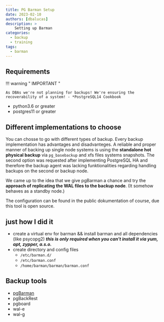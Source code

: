 ```yaml
---
title: PG Barman Setup 
date: 2023-02-10
authors: [dbalucas]
description: > 
    Setting up Barman
categories:
  - backup
  - training
tags:
  - barman
---
```


## Requirements

!!! warning " IMPORTANT "

    As DBAs we're not planning for backups! We're ensuring the recoverability of a system! - *PostgreSQL14 Cookbook

- python3.6 or greater
- postgres11 or greater

## Different implementations to choose

You can chosse to go with different types of backup. Every backup implementation has advantages and disadvanteges. A reliable and proper manner of backing up single node systems is using the **standalone hot physical backup** via `pg_basebackup` and xfs files systems snapshots. 
The second option was requested after implementing PostgreSQL HA and therefore the backup agent was lacking funktionalities regarding handling backups on the second or backup node.

We came up to the idea that we give pgBarman a chance and try the **approach of replicating the WAL files to the backup node**. (It somehow behaves as a standby node.)

The configuration can be found in the public dokumentation of course, due this tool is open source.

## just how I did it

- create a virtual env for barman && install barman and all dependencies (like psycopg2) ***this is only required when you can't install it via yum, apt, zypper, a.s.o.***
- create directory and config files
  - `/etc/barman.d/`
  - `/etc/barman.conf`
  - `/home/barman/barman/barman.conf`

## Backup tools

- [pgBarman](https://pgbarman.org/)
- pgBackRest
- pgboard
- wal-e
- wal-g
